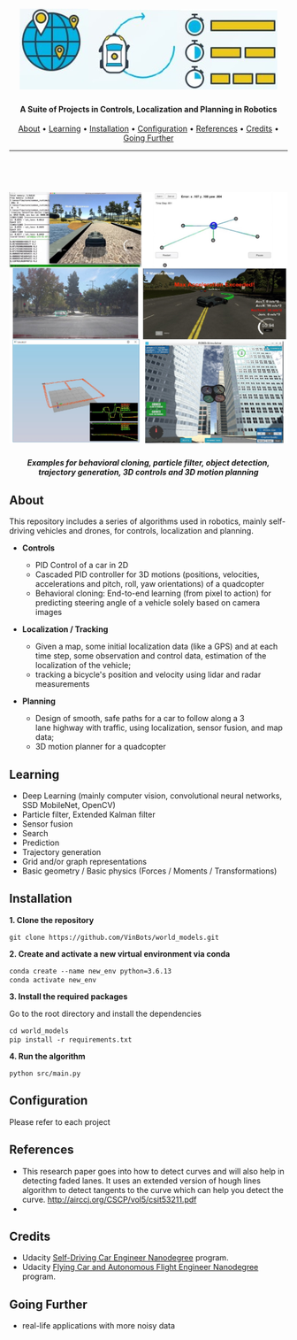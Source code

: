 

<h1 align="center">
  <br>
  <a href="https://github.com/VinBots/robots_clp"><img src="docs/assets/logo2.jpg" alt="Robotics CLP"></a>
</h1>

<h4 align="center">A Suite of Projects in Controls, Localization and Planning in Robotics </h4>
<p align="center">
  <a href="#about">About</a> •
  <a href="#learning">Learning</a> •
  <a href="#installation">Installation</a> •
  <a href="#configuration">Configuration</a> •
  <a href="#references">References</a> •
  <a href="#credits">Credits</a> •
  <a href="#going-further">Going Further</a>
</p>

---

<h1 align="center">
  <br>
  <a href="https://github.com/VinBots/robots_clp"><img src="docs/assets/clp_images2.jpg" alt="robotics"></a>
</h1>
<h5 align="center">Examples for behavioral cloning, particle filter, object detection, trajectory generation, 3D controls and 3D motion planning</h2>

## About

This repository includes a series of algorithms used in robotics, mainly self-driving vehicles and drones, for controls, localization and planning.

* **Controls** 
  * PID Control of a car in 2D 
  * Cascaded PID controller for 3D  motions (positions, velocities,  accelerations and pitch, roll, yaw orientations) of a quadcopter
  * Behavioral cloning: End-to-end learning (from pixel  to action) for predicting   steering angle of a vehicle  solely based on camera  images

* **Localization /  Tracking**
  *  Given a map, some initial localization data (like a GPS)  and at each time step, some  observation and control data,  estimation of the localization of  the vehicle; 
  *  tracking a bicycle's  position and velocity using lidar  and radar measurements

* **Planning**
  * Design of smooth, safe paths  for a car to follow along a 3  
lane highway with traffic, using  localization, sensor fusion, and  map data; 
  * 3D motion planner  for a quadcopter

## Learning

* Deep Learning (mainly computer vision, convolutional neural networks, SSD MobileNet, OpenCV)
* Particle filter, Extended  Kalman filter
* Sensor fusion
* Search
* Prediction
* Trajectory  generation
* Grid and/or  graph  representations
* Basic geometry / Basic physics  (Forces /  Moments /  Transformations)

## Installation

**1. Clone the repository**

```
git clone https://github.com/VinBots/world_models.git
```

**2. Create and activate a new virtual environment via conda**

```
conda create --name new_env python=3.6.13
conda activate new_env
```

**3. Install the required packages**

Go to the root directory and install the dependencies
```
cd world_models
pip install -r requirements.txt
```
**4. Run the algorithm**
```
python src/main.py
```

## Configuration

Please refer to each project

## References

* This research paper goes into how to detect curves and will also help in detecting faded lanes. It uses an extended version of hough lines algorithm to detect tangents to the curve which can help you detect the curve. http://airccj.org/CSCP/vol5/csit53211.pdf
* 


## Credits

* Udacity [Self-Driving Car Engineer Nanodegree](https://www.udacity.com/course/self-driving-car-engineer-nanodegree--nd013) program.  
* Udacity [Flying Car and Autonomous Flight Engineer Nanodegree](https://www.udacity.com/course/flying-car-nanodegree--nd787) program. 


## Going Further

* real-life applications with more noisy data